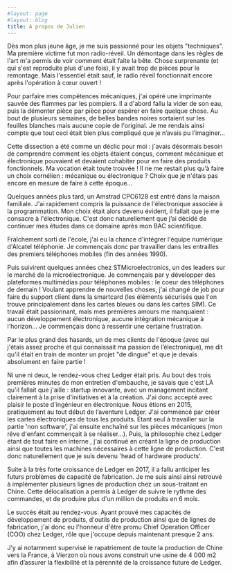 ```yaml
---
#layout: page
#layout: blog
title: A propos de Julien
---
```



Dès mon plus jeune âge, je me suis passionné pour les objets "techniques". Ma première victime fut mon radio-réveil. Un démontage dans les règles de l'art m'a permis de voir comment était faite la bête. Chose surprenante (et qui s'est reproduite plus d'une fois), il y avait trop de pièces pour le remontage. Mais l'essentiel était sauf, le radio réveil fonctionnait encore après l'opération à cœur ouvert !

Pour parfaire mes compétences mécaniques, j'ai opéré une imprimante sauvée des flammes par les pompiers. Il a d'abord fallu la vider de son eau, puis la démonter pièce par pièce pour espérer en faire quelque chose. Au bout de plusieurs semaines, de belles bandes noires sortaient sur les feuilles blanches mais aucune copie de l'original. Je me rendais ainsi compte que tout ceci était bien plus compliqué que je n’avais pu l’imaginer... 

Cette dissection a été comme un déclic pour moi : j'avais désormais besoin de comprendre comment les objets étaient conçus, comment mécanique et électronique pouvaient et devaient cohabiter pour en faire des produits fonctionnels. Ma vocation était toute trouvée ! Il ne me restait plus qu’à faire un choix cornélien : mécanique ou électronique ? Choix que je n'étais pas encore en mesure de faire à cette époque...

Quelques années plus tard, un Amstrad CPC6128 est entré dans la maison familiale. J'ai rapidement compris la puissance de l'électronique associée à la programmation. Mon choix était alors devenu évident, il fallait que je me consacre à l'électronique. C'est donc naturellement que j’ai décidé de continuer mes études dans ce domaine après mon BAC scientifique.

Fraîchement sorti de l'école, j'ai eu la chance d'intégrer l'équipe numérique d'Alcatel téléphonie. Je commençais donc par travailler dans les entrailles des premiers téléphones mobiles (fin des années 1990). 

Puis suivirent quelques années chez STMicroelectronics, un des leaders sur le marché de la microélectronique. Je commençais par y développer des plateformes multimédias pour téléphones mobiles : le coeur des téléphones de demain !
Voulant apprendre de nouvelles choses, j'ai changé de job pour faire du support client dans la smartcard (les éléments sécurisés que l'on trouve principalement dans les cartes bleues ou dans les cartes SIM). Ce travail était passionnant, mais mes premières amours me manquaient : aucun développement électronique, aucune intégration mécanique à l'horizon… Je commençais donc à ressentir une certaine frustration.

Par le plus grand des hasards, un de mes clients de l'époque (avec qui j'étais assez proche et qui connaissait ma passion de l’électronique), me dit qu'il était en train de monter un projet "de dingue" et que je devais absolument en faire partie !

Ni une ni deux, le rendez-vous chez Ledger était pris. Au bout des trois premières minutes de mon entretien d'embauche, je savais que c'est LÀ qu'il fallait que j'aille : startup innovante, avec un management incitant clairement à la prise d'initiatives et à la création. J'ai donc accepté avec plaisir le poste d'ingénieur en électronique. Nous étions en 2015, pratiquement au tout début de l’aventure Ledger. J'ai commencé par créer les cartes électroniques de tous les produits. Etant seul à travailler sur la partie 'non software', j'ai ensuite enchaîné sur les pièces mécaniques (mon rêve d'enfant commençait à se réaliser...). Puis, la philosophie chez Ledger étant de tout faire en interne , j'ai continué en créant la ligne de production ainsi que toutes les machines nécessaires à cette ligne de production. C'est donc naturellement que je suis devenu 'head of hardware products'. 

Suite à la très forte croissance de Ledger en 2017, il a fallu anticiper les futurs problèmes de capacité de fabrication. Je me suis ainsi ainsi retrouvé à implémenter plusieurs lignes de production chez un sous-traitant en Chine. Cette délocalisation a permis à Ledger de suivre le rythme des commandes, et de produire plus d'un million de produits en 6 mois.

Le succès était au rendez-vous. Ayant prouvé mes capacités de développement de produits, d'outils de production ainsi que de lignes de fabrication, j'ai donc eu l'honneur d'être promu Chief Operation Officer (COO) chez Ledger, rôle que j'occupe depuis maintenant presque 2 ans.

J’y ai notamment supervisé le rapatriement de toute la production de Chine vers la France, à Vierzon où nous avons construit une usine de 4 000 m2 afin d’assurer la flexibilité et la pérennité de la croissance future de Ledger.
